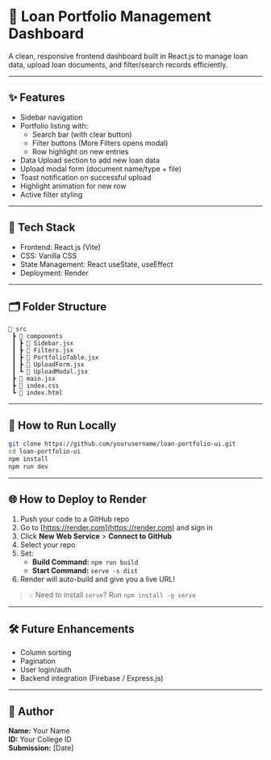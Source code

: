 # 🏡 Loan Portfolio Management Dashboard

A clean, responsive frontend dashboard built in React.js to manage loan data, upload loan documents, and filter/search records efficiently.

---

## ✨ Features

- Sidebar navigation
- Portfolio listing with:
  - Search bar (with clear button)
  - Filter buttons (More Filters opens modal)
  - Row highlight on new entries
- Data Upload section to add new loan data
- Upload modal form (document name/type + file)
- Toast notification on successful upload
- Highlight animation for new row
- Active filter styling

---

## 🧰 Tech Stack

- Frontend: React.js (Vite)
- CSS: Vanilla CSS
- State Management: React useState, useEffect
- Deployment: Render

---

## 🗂 Folder Structure

```
📁 src
 ┣ 📂 components
 ┃ ┣ 📄 Sidebar.jsx
 ┃ ┣ 📄 Filters.jsx
 ┃ ┣ 📄 PortfolioTable.jsx
 ┃ ┣ 📄 UploadForm.jsx
 ┃ ┗ 📄 UploadModal.jsx
 ┣ 📄 main.jsx
 ┣ 📄 index.css
 ┗ 📄 index.html
```

---

## 🚀 How to Run Locally

```bash
git clone https://github.com/yourusername/loan-portfolio-ui.git
cd loan-portfolio-ui
npm install
npm run dev
```

---

## 🌐 How to Deploy to Render

1. Push your code to a GitHub repo
2. Go to [https://render.com](https://render.com) and sign in
3. Click **New Web Service** > **Connect to GitHub**
4. Select your repo
5. Set:
   - **Build Command:** `npm run build`
   - **Start Command:** `serve -s dist`
6. Render will auto-build and give you a live URL!

> 💡 Need to install `serve`? Run `npm install -g serve`

---

## 🛠 Future Enhancements

- Column sorting
- Pagination
- User login/auth
- Backend integration (Firebase / Express.js)

---

## 👤 Author

**Name:** Your Name  
**ID:** Your College ID  
**Submission:** [Date]
